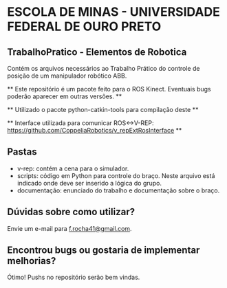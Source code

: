 # ESCOLA DE MINAS - UNIVERSIDADE FEDERAL DE OURO PRETO #

## TrabalhoPratico - Elementos de Robotica ##

Contém os arquivos necessários ao Trabalho Prático do controle de posição de um manipulador robótico ABB.

** Este repositório é um pacote feito para o ROS Kinect. Eventuais bugs poderão aparecer em outras versões. **

** Utilizado o pacote python-catkin-tools para compilação deste **

** Interface utilizada para comunicar ROS<->V-REP: https://github.com/CoppeliaRobotics/v_repExtRosInterface **

## Pastas ##
  - v-rep: contém a cena para o simulador.
  - scripts: código em Python para controle do braço. Neste arquivo está indicado onde deve ser inserido a lógica do grupo.
  - documentação: enunciado do trabalho e documentação sobre o braço.
  
## Dúvidas sobre como utilizar? ##
  Envie um e-mail para f.rocha41@gmail.com.
  
## Encontrou bugs ou gostaria de implementar melhorias? ##
  Ótimo! Pushs no repositório serão bem vindas.

